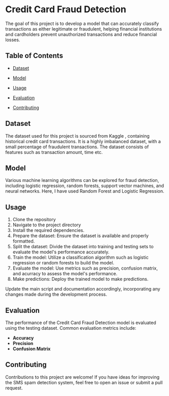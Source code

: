 
# Credit Card Fraud Detection

The goal of this project is to develop a model that can accurately classify transactions as either legitimate or fraudulent, helping financial institutions and cardholders prevent unauthorized transactions and reduce financial losses.

## Table of Contents

- [Dataset](#dataset)

- [Model](#model)
- [Usage](#usage)
- [Evaluation](#evaluation)
- [Contributing](#contributing)


## Dataset

The dataset used for this project is sourced from Kaggle , containing historical credit card transactions. It is a highly imbalanced dataset, with a small percentage of fraudulent transactions. The dataset consists of features such as transaction amount, time etc.


## Model

Various machine learning algorithms can be explored for fraud detection, including logistic regression, random forests, support vector machines, and neural networks. Here, I have used Random Forest and Logistic Regression.

## Usage

1. Clone the repository
2. Navigate to the project directory
3. Install the required dependencies.
4. Prepare the dataset: Ensure the dataset is available and properly formatted. 
5. Split the dataset: Divide the dataset into training and testing sets to evaluate the model's performance accurately.
6. Train the model: Utilize a classification algorithm such as logistic regression or random forests to build the  model.
7. Evaluate the model: Use metrics such as precision, confusion matrix, and acurracy to assess the model's performance.
8. Make predictions: Deploy the trained model to make predictions.

Update the main script and documentation accordingly, incorporating any changes made during the development process.

## Evaluation

The performance of the Credit Card Fraud Detection  model is evaluated using the testing dataset. Common evaluation metrics include:

- **Accuracy**
- **Precision**
- **Confusion Matrix**

## Contributing

Contributions to this project are welcome! If you have ideas for improving the SMS spam detection system, feel free to open an issue or submit a pull request.




